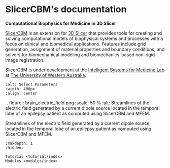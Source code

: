 # SlicerCBM's documentation

**Computational Biophysics for Medicine in 3D Slicer**

[SlicerCBM](https://github.com/SlicerCBM/SlicerCBM) is an extension for [3D Slicer](http://slicer.org) that provides tools for creating and solving computational models of biophysical systems and processes with a focus on clinical and biomedical applications. Features include grid generation, assignment of material properties and boundary conditions, and solvers for biomechanical modeling and biomechanics-based non-rigid image registration.

SlicerCBM is under development at the [Intelligent Systems for Medicine Lab](https://isml.ecm.uwa.edu.au)
at [The University of Western Australia](https://www.uwa.edu.au).

```{image} brain_electric_field.png
:alt: Select Parameters
:width: 400px
:align: center
```

.. figure:: brain_electric_field.png
   :scale: 50 %
   :alt: Streamlines of the electric field generated by a current dipole source located in the temporal lobe of an epilepsy patient as computed using SlicerCBM and MFEM.

   Streamlines of the electric field generated by a current dipole source located in the temporal lobe of an epilepsy patient as computed using SlicerCBM and MFEM.

```{toctree}
:maxdepth: 1
:hidden:

Tutorial <tutorial/index>
Modules <modules/index>

```
